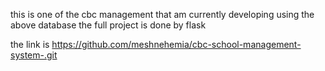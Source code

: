 this is one of the cbc management that am currently developing using the above database the full project is done by flask 

the link is https://github.com/meshnehemia/cbc-school-management-system-.git
